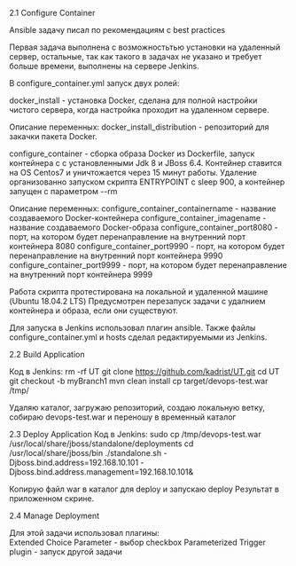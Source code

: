 2.1 Configure Container

Ansible задачу писал по рекомендациям с best practices

Первая задача выполнена с возможностьтью установки на удаленный сервер, остальные, так как такого в задачах не указано и требует больше времени, выполнены на сервере Jenkins.

В configure_container.yml запуск двух ролей: 

docker_install - установка Docker, сделана для полной настройки чистого сервера, 
    когда настройка проходит на удаленном сервере.

  Описание переменных:
      docker_install_distribution - репозиторий для закачки пакета Docker.

configure_container - сборка образа Docker из Dockerfile, запуск контейнера с с установленными Jdk 8 и JBoss 6.4.
    Контейнер ставится на OS Centos7 и уничтожается через 15 минут работы.
    Удаление организованно запуском скрипта ENTRYPOINT с sleep 900, а контейнер запущен с параметром --rm

  Описание переменных:
      configure_container_containername - название создаваемого Docker-контейнера
      configure_container_imagename - название создаваемого Docker-образа
      configure_container_port8080 - порт, на котором будет перенаправление на внутренний порт контейнера 8080
      configure_container_port9990 - порт, на котором будет перенаправление на внутренний порт контейнера 9990
      configure_container_port9999 - порт, на котором будет перенаправление на внутренний порт контейнера 9999
      
Работа скрипта протестирована на локальной и удаленной машине (Ubuntu 18.04.2 LTS)
Предусмотрен перезапуск задачи с удалнием контейнера и образа, если они существуют.

Для запуска в Jenkins использовал плагин ansible. 
Также файлы configure_container.yml и hosts сделал редактируемыми из Jenkins.  


2.2 Build Application

Код в Jenkins:
  rm -rf UT
  git clone https://github.com/kadrist/UT.git
  cd UT
  git checkout -b myBranch1
  mvn clean install
  cp target/devops-test.war /tmp/

Удаляю каталог, загружаю репозиторий, создаю локальную ветку, собираю devops-test.war и переношу в временный каталог


2.3 Deploy Application
Код в Jenkins:
  sudo cp /tmp/devops-test.war /usr/local/share/jboss/standalone/deployments
  cd /usr/local/share/jboss/bin
  ./standalone.sh -Djboss.bind.address=192.168.10.101 -Djboss.bind.address.management=192.168.10.101&
  
Копирую файл war в каталог для deploy и запускаю deploy
Результат в приложенном скрине.


2.4 Manage Deployment

Для этой задачи использовал плагины:	
  Extended Choice Parameter - выбор checkbox
  Parameterized Trigger plugin - запуск другой задачи 



